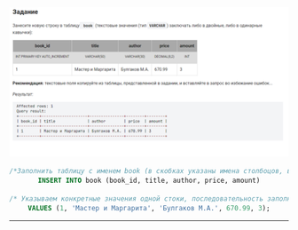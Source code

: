 <div align="center">


<img src="../art/1.1.5.task.png" alt="solution" >

```sql 
/*Заполнить таблицу с именем book (в скобках указаны имена столбоцов, вносимой информации)*/
INSERT INTO book (book_id, title, author, price, amount)

/* Указываем конкретные значения одной стоки, последовательность заполнения соотв. ранее указанным столбцам */
VALUES (1, 'Мастер и Маргарита', 'Булгаков М.А.', 670.99, 3);
```

---


